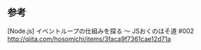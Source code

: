 ## 参考
[Node.js] イベントループの仕組みを探る 〜 JSおくのほそ道 #002  
http://qiita.com/hosomichi/items/3faca9f7361cae12d71a
